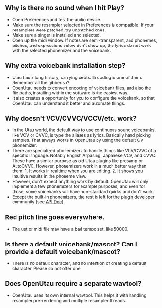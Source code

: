 ## Why is there no sound when I hit Play?
- Open Preferences and test the audio device.
- Make sure the resampler selected in Preferences is compatible. If your resamplers were patched, try unpatched ones.
- Make sure a singer is installed and selected.
- Open up the midi window. If notes are semi-transparent, and phonemes, pitches, and expressions below don't show up, the lyrics do not work with the selected phonemizer and the voicebank.

## Why extra voicebank installation step?
- Utau has a long history, carrying debts. Encoding is one of them. Remember all the gibberish?
- OpenUtau needs to convert encoding of voicebank files, and also the file paths, installing within the software is the easiest way.
- It also creates a opportunity for you to configure the voicebank, so that OpenUtau can understand it better and automate things.

## Why doesn't VCV/CVVC/VCCV/etc. work?
- In the Utau world, the default way to use continuous sound voicebanks, like VCV or CVVC, is type the aliases as lyrics. Basically hand picking samples. That always works in OpenUtau by using the default CV phonemizer.
- There are specialized phonemizers to handle things like VCV/CVVC of a specific language. Notably English Arpasing, Japanese VCV, and CVVC. These have a similar purpose as old Utau plugins like presamp or AutoCVVC. However, phonemizers work in a much better way than them: 1. It works in realtime when you are editing. 2. It shows you intuitive results in the phoneme view.
- However, don't expect anything work by default. OpenUtau will only implement a few phonemizers for example purposes, and even for those, some voicebanks will have non-standard quirks and don't work.
- Except the built-in phonemizers, the rest is left for the plugin developer community (see [API Doc](https://github.com/stakira/OpenUtau/blob/master/OpenUtau.Core/Api/README.md)).

## Red pitch line goes everywhere.
- The ust or midi file may have a bad tempo set, like 50000.

## Is there a default voicebank/mascot? Can I provide a default voicebank/mascot?
- There is no default character, and no intention of creating a default character. Please do not offer one.

## Does OpenUtau require a separate wavtool?
- OpenUtau uses its own internal wavtool. This helps it with handling resampler pre-rendering and multiple resampler threads.